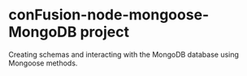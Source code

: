 # conFusion-node-mongoose-MongoDB project

Creating schemas and interacting with the MongoDB database using Mongoose methods.


